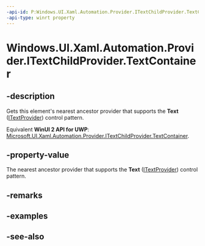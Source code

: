 ```yaml
---
-api-id: P:Windows.UI.Xaml.Automation.Provider.ITextChildProvider.TextContainer
-api-type: winrt property
---
```


<!-- Property syntax
public Windows.UI.Xaml.Automation.Provider.IRawElementProviderSimple TextContainer { get; }
-->

# Windows.UI.Xaml.Automation.Provider.ITextChildProvider.TextContainer

## -description
Gets this element's nearest ancestor provider that supports the **Text** ([ITextProvider](itextprovider.md)) control pattern.

Equivalent **WinUI 2 API for UWP**: [Microsoft.UI.Xaml.Automation.Provider.ITextChildProvider.TextContainer](/windows/winui/api/microsoft.ui.xaml.automation.provider.itextchildprovider.textcontainer).

## -property-value
The nearest ancestor provider that supports the **Text** ([ITextProvider](itextprovider.md)) control pattern.

## -remarks

## -examples

## -see-also
